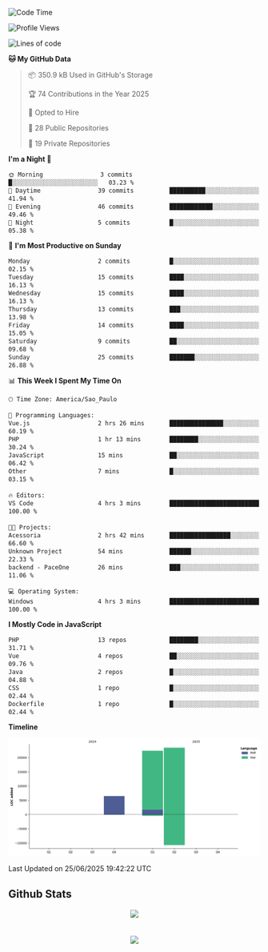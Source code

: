  
<!--START_SECTION:waka-->
![Code Time](http://img.shields.io/badge/Code%20Time-1%2C894%20hrs%2017%20mins-blue)

![Profile Views](http://img.shields.io/badge/Profile%20Views-0-blue)

![Lines of code](https://img.shields.io/badge/From%20Hello%20World%20I%27ve%20Written-52.3%20thousand%20lines%20of%20code-blue)

**🐱 My GitHub Data** 

> 📦 350.9 kB Used in GitHub's Storage 
 > 
> 🏆 74 Contributions in the Year 2025
 > 
> 💼 Opted to Hire
 > 
> 📜 28 Public Repositories 
 > 
> 🔑 19 Private Repositories 
 > 
**I'm a Night 🦉** 

```text
🌞 Morning                3 commits           █░░░░░░░░░░░░░░░░░░░░░░░░   03.23 % 
🌆 Daytime                39 commits          ██████████░░░░░░░░░░░░░░░   41.94 % 
🌃 Evening                46 commits          ████████████░░░░░░░░░░░░░   49.46 % 
🌙 Night                  5 commits           █░░░░░░░░░░░░░░░░░░░░░░░░   05.38 % 
```
📅 **I'm Most Productive on Sunday** 

```text
Monday                   2 commits           █░░░░░░░░░░░░░░░░░░░░░░░░   02.15 % 
Tuesday                  15 commits          ████░░░░░░░░░░░░░░░░░░░░░   16.13 % 
Wednesday                15 commits          ████░░░░░░░░░░░░░░░░░░░░░   16.13 % 
Thursday                 13 commits          ███░░░░░░░░░░░░░░░░░░░░░░   13.98 % 
Friday                   14 commits          ████░░░░░░░░░░░░░░░░░░░░░   15.05 % 
Saturday                 9 commits           ██░░░░░░░░░░░░░░░░░░░░░░░   09.68 % 
Sunday                   25 commits          ███████░░░░░░░░░░░░░░░░░░   26.88 % 
```


📊 **This Week I Spent My Time On** 

```text
🕑︎ Time Zone: America/Sao_Paulo

💬 Programming Languages: 
Vue.js                   2 hrs 26 mins       ███████████████░░░░░░░░░░   60.19 % 
PHP                      1 hr 13 mins        ████████░░░░░░░░░░░░░░░░░   30.24 % 
JavaScript               15 mins             ██░░░░░░░░░░░░░░░░░░░░░░░   06.42 % 
Other                    7 mins              █░░░░░░░░░░░░░░░░░░░░░░░░   03.15 % 

🔥 Editors: 
VS Code                  4 hrs 3 mins        █████████████████████████   100.00 % 

🐱‍💻 Projects: 
Acessoria                2 hrs 42 mins       █████████████████░░░░░░░░   66.60 % 
Unknown Project          54 mins             ██████░░░░░░░░░░░░░░░░░░░   22.33 % 
backend - PaceOne        26 mins             ███░░░░░░░░░░░░░░░░░░░░░░   11.06 % 

💻 Operating System: 
Windows                  4 hrs 3 mins        █████████████████████████   100.00 % 
```

**I Mostly Code in JavaScript** 

```text
PHP                      13 repos            ████████░░░░░░░░░░░░░░░░░   31.71 % 
Vue                      4 repos             ██░░░░░░░░░░░░░░░░░░░░░░░   09.76 % 
Java                     2 repos             █░░░░░░░░░░░░░░░░░░░░░░░░   04.88 % 
CSS                      1 repo              █░░░░░░░░░░░░░░░░░░░░░░░░   02.44 % 
Dockerfile               1 repo              █░░░░░░░░░░░░░░░░░░░░░░░░   02.44 % 
```



**Timeline**

![Lines of Code chart](https://raw.githubusercontent.com/MaueDev/MaueDev/main/assets/bar_graph.png)


 Last Updated on 25/06/2025 19:42:22 UTC
<!--END_SECTION:waka-->

## Github Stats  
<div align="center"><img src="https://github-readme-stats.vercel.app/api/top-langs/?username=MaueDev&hide_border=true&layout=compact" align="center" /></div>  

<br/>  

<br/>  

<div align="center">
<img src="https://komarev.com/ghpvc/?username=MaueDev&&style=flat-square" align="center" />
</div>  
  
